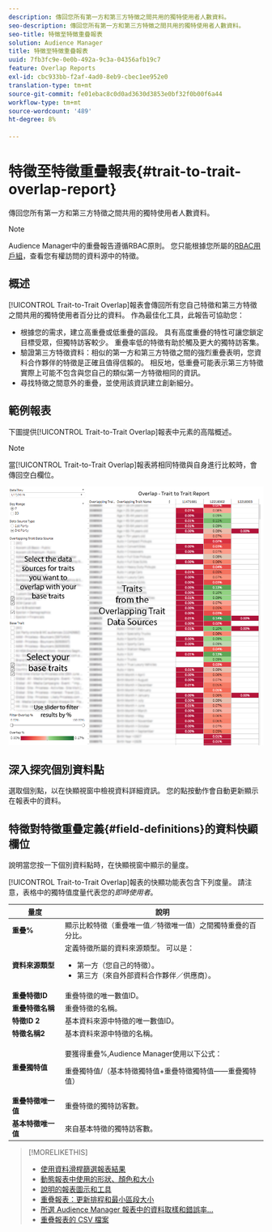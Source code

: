 ```yaml
---
description: 傳回您所有第一方和第三方特徵之間共用的獨特使用者人數資料。
seo-description: 傳回您所有第一方和第三方特徵之間共用的獨特使用者人數資料。
seo-title: 特徵至特徵重疊報表
solution: Audience Manager
title: 特徵至特徵重疊報表
uuid: 7fb3fc9e-0e0b-492a-9c3a-04356afb19c7
feature: Overlap Reports
exl-id: cbc933bb-f2af-4ad0-8eb9-cbec1ee952e0
translation-type: tm+mt
source-git-commit: fe01ebac8c0d0ad3630d3853e0bf32f0b00f6a44
workflow-type: tm+mt
source-wordcount: '489'
ht-degree: 8%

---
```


# 特徵至特徵重疊報表{#trait-to-trait-overlap-report}

傳回您所有第一方和第三方特徵之間共用的獨特使用者人數資料。

>[!NOTE]
>
>Audience Manager中的重疊報告遵循RBAC原則。 您只能根據您所屬的[RBAC用戶組](/help/using/features/administration/administration-overview.md)，查看您有權訪問的資料源中的特徵。

<!-- 

c_overlap_reports.xml

 -->

## 概述

[!UICONTROL Trait-to-Trait Overlap]報表會傳回所有您自己特徵和第三方特徵之間共用的獨特使用者百分比的資料。 作為最佳化工具，此報告可協助您：

* 根據您的需求，建立高重疊或低重疊的區段。 具有高度重疊的特性可讓您鎖定目標受眾，但獨特訪客較少。 重疊率低的特徵有助於觸及更大的獨特訪客集。
* 驗證第三方特徵資料：相似的第一方和第三方特徵之間的強烈重疊表明，您資料合作夥伴的特徵是正確且值得信賴的。 相反地，低重疊可能表示第三方特徵實際上可能不包含與您自己的類似第一方特徵相同的資訊。
* 尋找特徵之間意外的重疊，並使用該資訊建立創新細分。

## 範例報表

下圖提供[!UICONTROL Trait-to-Trait Overlap]報表中元素的高階概述。

>[!NOTE]
>
>當[!UICONTROL Trait-to-Trait Overlap]報表將相同特徵與自身進行比較時，會傳回空白欄位。

![](assets/trait-to-trait-overlap.png)

## 深入探究個別資料點

選取個別點，以在快顯視窗中檢視資料詳細資訊。 您的點按動作會自動更新顯示在報表中的資料。

## 特徵對特徵重疊定義{#field-definitions}的資料快顯欄位

說明當您按一下個別資料點時，在快顯視窗中顯示的量度。

<!-- 

r_t2t_data_pop.xml

 -->

[!UICONTROL Trait-to-Trait Overlap]報表的快顯功能表包含下列度量。 請注意，表格中的獨特值度量代表您的&#x200B;*即時使用者*。

<table id="table_A2A0CFC47C1A404994B82E6630E711A2"> 
 <thead> 
  <tr> 
   <th colname="col1" class="entry"> 量度 </th> 
   <th colname="col2" class="entry"> 說明 </th> 
  </tr>
 </thead>
 <tbody> 
  <tr> 
   <td colname="col1"><b><span class="wintitle"> 重疊%</span></b> </td> 
   <td colname="col2"> 顯示比較特徵（重疊唯一值／特徵唯一值）之間獨特重疊的百分比。 </td> 
  </tr> 
  <tr> 
   <td colname="col1"><b><span class="wintitle"> 資料來源類型</span></b> </td> 
   <td colname="col2">定義特徵所屬的資料來源類型。 可以是： 
    <ul id="ul_0477C04A33FD4F5D998B98984E6554D3"> 
     <li id="li_50FCA48EDB5843AB8FB6C34ED2C0067D">第一方（您自己的特徵）。 </li> 
     <li id="li_4F6148EDAEFE43FA8D505944E9FE3855">第三方（來自外部資料合作夥伴／供應商）。 </li> 
    </ul> </td> 
  </tr> 
  <tr> 
   <td colname="col1"><b><span class="wintitle"> 重疊特徵ID</span></b> </td> 
   <td colname="col2"> 重疊特徵的唯一數值ID。 </td> 
  </tr> 
  <tr> 
   <td colname="col1"><b><span class="wintitle"> 重疊特徵名稱</span></b> </td> 
   <td colname="col2"> 重疊特徵的名稱。 </td> 
  </tr>
    <tr> 
   <td colname="col1"><b><span class="wintitle"> 特徵ID 2</span></b> </td> 
   <td colname="col2"> 基本資料來源中特徵的唯一數值ID。 </td> 
  </tr> 
  <tr> 
   <td colname="col1"><b><span class="wintitle"> 特徵名稱2</span></b> </td> 
   <td colname="col2"> 基本資料來源中特徵的名稱。 </td> 
  </tr> 
  <tr> 
   <td colname="col1"><b><span class="wintitle"> 重疊獨特值</span></b> </td> 
   <td colname="col2"> <p>要獲得重疊%,Audience Manager使用以下公式：</p> <p>重疊獨特值/（基本特徵獨特值+重疊特徵獨特值——重疊獨特值）</p> </td> 
  </tr> 
  <tr> 
   <td colname="col1"><b><span class="wintitle"> 重疊特徵唯一值</span></b> </td> 
   <td colname="col2"> 重疊特徵的獨特訪客數。 </td> 
  </tr> 
    <tr> 
   <td colname="col1"><b><span class="wintitle"> 基本特徵唯一值</span></b> </td> 
   <td colname="col2"> 來自基本特徵的獨特訪客數。 </td> 
  </tr> 
 </tbody> 
</table>

>[!MORELIKETHIS]
>
>* [使用資料滑桿篩選報表結果](../../reporting/dynamic-reports/data-sliders.md)
>* [動態報表中使用的形狀、顏色和大小](../../reporting/dynamic-reports/interactive-report-technology.md#shapes-colors-sizes)
>* [說明的報表圖示和工具](../../reporting/dynamic-reports/interactive-report-technology.md#icons-tools-explained)
>* [重疊報表：更新排程和最小區段大小](../../reporting/dynamic-reports/overlap-minimum-segment-size.md)
>* [所選 Audience Manager 報表中的資料取樣和錯誤率...](../../reporting/report-sampling.md)
>* [重疊報表的 CSV 檔案](../../reporting/dynamic-reports/overlap-csv-files.md)

